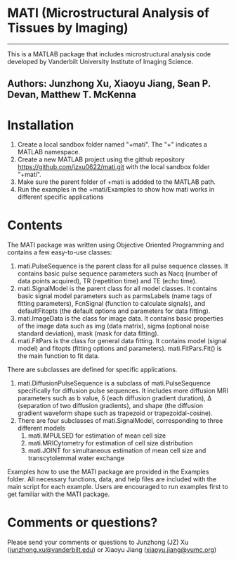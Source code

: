 # MATI (Microstructural Analysis of Tissues by Imaging)
---------------------------------------------------------------------------------------------------------------
This is a MATLAB package that includes microstructural analysis code developed by Vanderbilt University Institute of Imaging Science. 

Authors:  Junzhong Xu, Xiaoyu Jiang, Sean P. Devan, Matthew T. McKenna
---------------------------------------------------------------------------------------------------------------
# Installation 
1. Create a local sandbox folder named "+mati". The "+" indicates a MATLAB namespace. 
2. Create a new MATLAB project using the github repository https://github.com/jzxu0622/mati.git with the local sandbox folder "+mati". 
3. Make sure the parent folder of +mati is addded to the MATLAB path. 
4. Run the examples in the +mati/Examples to show how mati works in different specific applications

# Contents
The MATI package was written using Objective Oriented Programming and contains a few easy-to-use classes:
1.	mati.PulseSequence is the parent class for all pulse sequence classes. It contains basic pulse sequence parameters such as Nacq (number of data points acquired), TR (repetition time) and TE (echo time). 
2.	mati.SignalModel is the parent class for all model classes. It contains basic signal model parameters such as parmsLabels (name tags of fitting parameters), FcnSignal (function to calculate signals), and defaultFitopts (the default options and parameters for data fitting). 
3.	mati.ImageData is the class for image data. It contains basic properties of the image data such as img (data matrix), sigma (optional noise standard deviation), mask (mask for data fitting). 
4.	mati.FitPars is the class for general data fitting. It contains model (signal model) and fitopts (fitting options and parameters). mati.FitPars.Fit() is the main function to fit data. 

There are subclasses are defined for specific applications. 
1.	mati.DiffusionPulseSequence is a subclass of mati.PulseSequence specifically for diffusion pulse sequences. It includes more diffusion MRI parameters such as b value, δ (each diffusion gradient duration), Δ (separation of two diffusion gradients), and shape (the diffusion gradient waveform shape such as trapezoid or trapezoidal-cosine). 
2.	There are four subclasses of mati.SignalModel, corresponding to three different models
    1.	mati.IMPULSED for estimation of mean cell size
    2.	mati.MRICytometry for estimation of cell size distribution
    3.	mati.JOINT for simultaneous estimation of mean cell size and transcytolemmal water exchange

Examples how to use the MATI package are provided in the Examples folder. All necessary functions, data, and help files are included with the main script for each example. Users are encouraged to run examples first to get familiar with the MATI package. 


# Comments or questions? 
Please send your comments or questions to Junzhong (JZ) Xu (junzhong.xu@vanderbilt.edu) or Xiaoyu Jiang (xiaoyu.jiang@vumc.org) 


